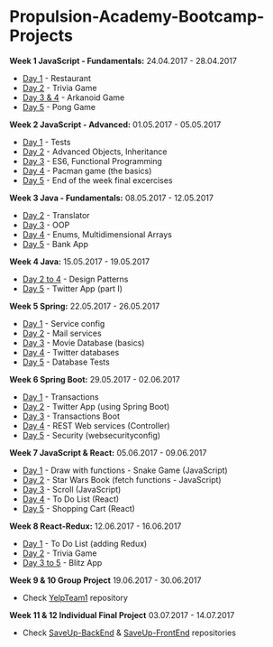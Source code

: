 # Propulsion-Academy-Bootcamp-Projects

**Week 1 JavaScript - Fundamentals:** 24.04.2017 - 28.04.2017
  - [Day 1](Week1/Day1) - Restaurant
  - [Day 2](Week1/Day2) - Trivia Game
  - [Day 3 & 4](Week1/Day3) - Arkanoid Game
  - [Day 5](Week1/Day5) - Pong Game
  
**Week 2 JavaScript - Advanced:** 01.05.2017 - 05.05.2017
  - [Day 1](Week2/Day1) - Tests
  - [Day 2](Week2/Day2) - Advanced Objects, Inheritance
  - [Day 3](Week2/Day3) - ES6, Functional Programming
  - [Day 4](Week2/Day4) - Pacman game (the basics)
  - [Day 5](Week2/Day5) - End of the week final excercises
  
**Week 3 Java - Fundamentals:** 08.05.2017 - 12.05.2017
  - [Day 2](Week3/Day2) - Translator
  - [Day 3](Week3/Day3) - OOP
  - [Day 4](Week3/Day4) - Enums, Multidimensional Arrays
  - [Day 5](Week3/Day5) - Bank App

**Week 4 Java:** 15.05.2017 - 19.05.2017
  - [Day 2 to 4](Week4/Day2) - Design Patterns
  - [Day 5](Week4/Day5) - Twitter App (part I)
  
**Week 5 Spring:** 22.05.2017 - 26.05.2017
  - [Day 1](Week5/Day1) - Service config
  - [Day 2](Week5/Day2) - Mail services
  - [Day 3](Week5/Day3) - Movie Database (basics)
  - [Day 4](Week5/Day4) - Twitter databases
  - [Day 5](Week5/Day5) - Database Tests

**Week 6 Spring Boot:** 29.05.2017 - 02.06.2017
  - [Day 1](Week6/Day1) - Transactions
  - [Day 2](Week6/Day2) - Twitter App (using Spring Boot)
  - [Day 3](Week6/Day3) - Transactions Boot 
  - [Day 4](Week6/Day4) - REST Web services (Controller)
  - [Day 5](Week6/Day5) - Security (websecurityconfig)
  
 **Week 7 JavaScript & React:** 05.06.2017 - 09.06.2017
  - [Day 1](Week7/Day1) - Draw with functions - Snake Game (JavaScript)
  - [Day 2](Week7/Day2) - Star Wars Book (fetch functions - JavaScript)
  - [Day 3](Week7/Day3) - Scroll (JavaScript)
  - [Day 4](Week7/Day4) - To Do List (React)
  - [Day 5](Week7/Day5) - Shopping Cart (React)
 
 **Week 8 React-Redux:** 12.06.2017 - 16.06.2017
  - [Day 1](Week8/Day1) - To Do List (adding Redux)
  - [Day 2](Week8/Day2) - Trivia Game
  - [Day 3 to 5](Week8/Day3) - Blitz App
 
  **Week 9 & 10 Group Project** 19.06.2017 - 30.06.2017
  - Check [YelpTeam1](https://github.com/fderisio/YelpTeam1) repository
  
  **Week 11 & 12 Individual Final Project** 03.07.2017 - 14.07.2017
  - Check [SaveUp-BackEnd](https://github.com/fderisio/SaveUp-BackEnd) & [SaveUp-FrontEnd](https://github.com/fderisio/SaveUp-FrontEnd) repositories
